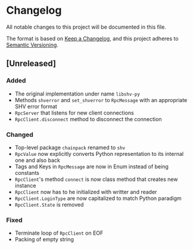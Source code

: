 # Changelog
All notable changes to this project will be documented in this file.

The format is based on [Keep a Changelog](https://keepachangelog.com/en/1.0.0/),
and this project adheres to [Semantic Versioning](https://semver.org/spec/v2.0.0.html).

## [Unreleased]
### Added
- The original implementation under name `libshv-py`
- Methods `shverror` and `set_shverror` to `RpcMessage` with an appropriate SHV
  error format
- `RpcServer` that listens for new client connections
- `RpcClient.disconnect` method to disconnect the connection

### Changed
- Top-level package `chainpack` renamed to `shv`
- `RpcValue` now explicitly converts Python representation to its internal one
  and also back
- Tags and Keys in `RpcMessage` are now in Enum instead of being constants
- `RpcClient`'s method `connect` is now class method that creates new instance
- `RpcClient` now has to he initialized with writter and reader
- `RpcClient.LoginType` are now capitalized to match Python paradigm
- `RpcClient.State` is removed

### Fixed
- Terminate loop of `RpcClient` on EOF
- Packing of empty string
